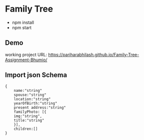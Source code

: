 # Family Tree

- npm install
- npm start

## Demo 

working project URL: https://pariharabhilash.github.io/Family-Tree-Assignment-Bhumio/

## Import json Schema

```
{
    name:"string"
    spouse:"string"
    location:"string"
    yearOfBirth:"string"
    present address:"string"
    familyPhoto: [{
    img:"string",
    title:"string"
    }],
    children:[]
}
```
